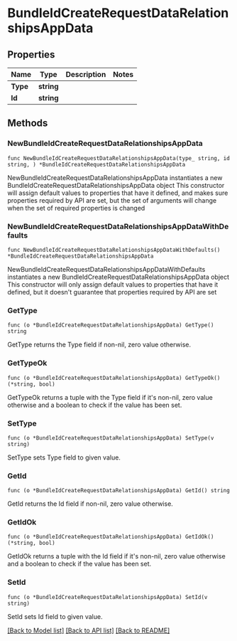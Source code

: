 # BundleIdCreateRequestDataRelationshipsAppData

## Properties

Name | Type | Description | Notes
------------ | ------------- | ------------- | -------------
**Type** | **string** |  | 
**Id** | **string** |  | 

## Methods

### NewBundleIdCreateRequestDataRelationshipsAppData

`func NewBundleIdCreateRequestDataRelationshipsAppData(type_ string, id string, ) *BundleIdCreateRequestDataRelationshipsAppData`

NewBundleIdCreateRequestDataRelationshipsAppData instantiates a new BundleIdCreateRequestDataRelationshipsAppData object
This constructor will assign default values to properties that have it defined,
and makes sure properties required by API are set, but the set of arguments
will change when the set of required properties is changed

### NewBundleIdCreateRequestDataRelationshipsAppDataWithDefaults

`func NewBundleIdCreateRequestDataRelationshipsAppDataWithDefaults() *BundleIdCreateRequestDataRelationshipsAppData`

NewBundleIdCreateRequestDataRelationshipsAppDataWithDefaults instantiates a new BundleIdCreateRequestDataRelationshipsAppData object
This constructor will only assign default values to properties that have it defined,
but it doesn't guarantee that properties required by API are set

### GetType

`func (o *BundleIdCreateRequestDataRelationshipsAppData) GetType() string`

GetType returns the Type field if non-nil, zero value otherwise.

### GetTypeOk

`func (o *BundleIdCreateRequestDataRelationshipsAppData) GetTypeOk() (*string, bool)`

GetTypeOk returns a tuple with the Type field if it's non-nil, zero value otherwise
and a boolean to check if the value has been set.

### SetType

`func (o *BundleIdCreateRequestDataRelationshipsAppData) SetType(v string)`

SetType sets Type field to given value.


### GetId

`func (o *BundleIdCreateRequestDataRelationshipsAppData) GetId() string`

GetId returns the Id field if non-nil, zero value otherwise.

### GetIdOk

`func (o *BundleIdCreateRequestDataRelationshipsAppData) GetIdOk() (*string, bool)`

GetIdOk returns a tuple with the Id field if it's non-nil, zero value otherwise
and a boolean to check if the value has been set.

### SetId

`func (o *BundleIdCreateRequestDataRelationshipsAppData) SetId(v string)`

SetId sets Id field to given value.



[[Back to Model list]](../README.md#documentation-for-models) [[Back to API list]](../README.md#documentation-for-api-endpoints) [[Back to README]](../README.md)


